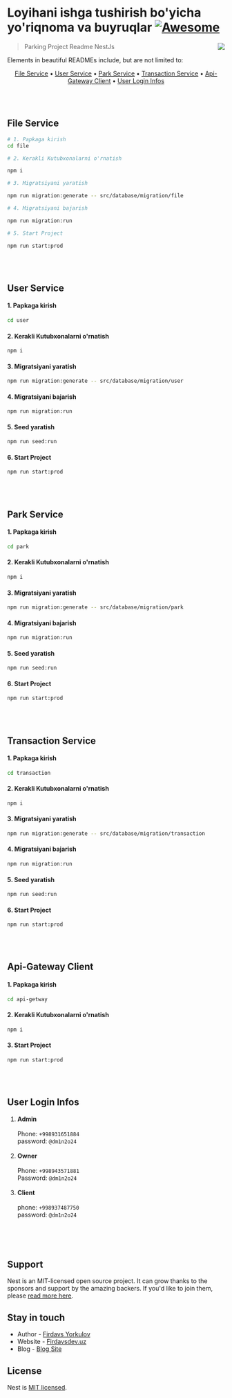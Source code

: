 # Loyihani ishga tushirish bo'yicha yo'riqnoma va buyruqlar [![Awesome](https://cdn.jsdelivr.net/gh/sindresorhus/awesome@d7305f38d29fed78fa85652e3a63e154dd8e8829/media/badge.svg)](https://github.com/sindresorhus/awesome#readme)
> Parking Project Readme NestJs
> <img src="https://telegra.ph/file/7d86abe975d2fda244518.png" align="right"/>

Elements in beautiful READMEs include, but are not limited to:

<p align="center">
  <a href="#file-fervice">File Service</a> •
  <a href="#user-service">User Service</a> •
  <a href="#park-service">Park Service</a> •
  <a href="#transaction-service">Transaction Service</a> •
  <a href="#api-gateway-client">Api-Gateway Client</a> •
  <a href="#user-login-infos">User Login Infos</a>
</p>

<br><br>
## File Service
```bash
# 1. Papkaga kirish 
cd file

# 2. Kerakli Kutubxonalarni o'rnatish 

npm i

# 3. Migratsiyani yaratish 

npm run migration:generate -- src/database/migration/file

# 4. Migratsiyani bajarish

npm run migration:run

# 5. Start Project

npm run start:prod

```
<br><br>

## User Service
#### 1. Papkaga kirish 
```bash
cd user
```
#### 2. Kerakli Kutubxonalarni o'rnatish 
```bash
npm i
```
#### 3. Migratsiyani yaratish 
```bash
npm run migration:generate -- src/database/migration/user
```
#### 4. Migratsiyani bajarish
```bash
npm run migration:run
```
#### 5. Seed yaratish
```bash
npm run seed:run
```
#### 6. Start Project
```bash
npm run start:prod
```
<br><br>

## Park Service
#### 1. Papkaga kirish 
```bash
cd park
```
#### 2. Kerakli Kutubxonalarni o'rnatish 
```bash
npm i
```
#### 3. Migratsiyani yaratish 
```bash
npm run migration:generate -- src/database/migration/park
```
#### 4. Migratsiyani bajarish
```bash
npm run migration:run
```
#### 5. Seed yaratish
```bash
npm run seed:run
```
#### 6. Start Project
```bash
npm run start:prod
```
<br><br>

## Transaction Service
#### 1. Papkaga kirish 
```bash
cd transaction
```
#### 2. Kerakli Kutubxonalarni o'rnatish 
```bash
npm i
```
#### 3. Migratsiyani yaratish 
```bash
npm run migration:generate -- src/database/migration/transaction
```
#### 4. Migratsiyani bajarish
```bash
npm run migration:run
```
#### 5. Seed yaratish
```bash
npm run seed:run
```
#### 6. Start Project
```bash
npm run start:prod
```
<br><br>

## Api-Gateway Client
#### 1. Papkaga kirish 
```bash
cd api-getway
```
#### 2. Kerakli Kutubxonalarni o'rnatish 
```bash
npm i
```
#### 3. Start Project
```bash
npm run start:prod
```
<br><br>

## User Login Infos

1. <b>Admin</b><br><br>
   Phone: ```+998931651884```
   <br>
   password: ```@dm1n2o24```
   <br><br>
2. <b>Owner</b><br><br>
   Phone: ```+998943571881```
   <br>
   Password: ```@dm1n2o24```
   <br><br>
3. <b>Client</b><br><br>
   phone: ```+998937487750```
   <br>
   password: ```@dm1n2o24```

<br><br><br>


## Support

Nest is an MIT-licensed open source project. It can grow thanks to the sponsors and support by the amazing backers. If you'd like to join them, please [read more here](https://docs.nestjs.com/support).

## Stay in touch

- Author - [Firdavs Yorkulov](https://firdavsdev.uz)
- Website - [Firdavsdev.uz](https://firdavsdev.uz/)
- Blog - [Blog Site](https://mrdev.uz)

## License

Nest is [MIT licensed](LICENSE).